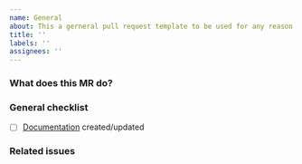 ```yaml
---
name: General
about: This a gerneral pull request template to be used for any reason
title: ''
labels: ''
assignees: ''
---
```


### What does this MR do?

<!--
Describe in detail what your merge request does, why it does that, etc. Merge
requests without an adequate description will not be reviewed until one is
added.

Please also keep this description up-to-date with any discussion that takes
place so that reviewers can understand your intent. This is especially
important if they didn't participate in the discussion.

Make sure to remove this comment when you are done.
-->

### General checklist

- [ ] [Documentation](README.md) created/updated

### Related issues

<!-- list issues that are being closed or worked on with this MR -->